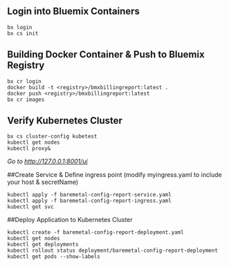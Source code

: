 
## Login into Bluemix Containers
```
bx login 
bx cs init
```

## Building Docker Container & Push to Bluemix Registry

```
bx cr login
docker build -t <registry>/bmxbillingreport:latest .
docker push <registry>/bmxbillingreport:latest
bx cr images
```


## Verify Kubernetes Cluster
```
bx cs cluster-config kubetest
kubectl get nodes
kubectl proxy&
```

_Go to http://127.0.0.1:8001/ui_

##Create Service & Define ingress point (modify myingress.yaml to include your host & secretName)
```
kubectl apply -f baremetal-config-report-service.yaml
kubectl apply -f baremetal-config-report-ingress.yaml
kubectl get svc
```


##Deploy Application to Kubernetes Cluster
```
kubectl create -f baremetal-config-report-deployment.yaml
kubectl get nodes
kubectl get deployments
kubectl rollout status deployment/baremetal-config-report-deployment
kubectl get pods --show-labels
```




